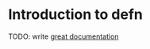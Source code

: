 # Introduction to defn

TODO: write [great documentation](http://jacobian.org/writing/what-to-write/)
